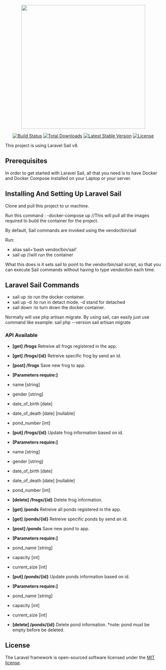<p align="center"><a href="https://laravel.com" target="_blank"><img src="https://raw.githubusercontent.com/laravel/art/master/logo-lockup/5%20SVG/2%20CMYK/1%20Full%20Color/laravel-logolockup-cmyk-red.svg" width="400"></a></p>

<p align="center">
<a href="https://travis-ci.org/laravel/framework"><img src="https://travis-ci.org/laravel/framework.svg" alt="Build Status"></a>
<a href="https://packagist.org/packages/laravel/framework"><img src="https://img.shields.io/packagist/dt/laravel/framework" alt="Total Downloads"></a>
<a href="https://packagist.org/packages/laravel/framework"><img src="https://img.shields.io/packagist/v/laravel/framework" alt="Latest Stable Version"></a>
<a href="https://packagist.org/packages/laravel/framework"><img src="https://img.shields.io/packagist/l/laravel/framework" alt="License"></a>
</p>

This project is using Laravel Sail v8.

## Prerequisites

In order to get started with Laravel Sail, all that you need is to have Docker and Docker Compose installed on your Laptop or your server.

## Installing And Setting Up Laravel Sail

Clone and pull this project to ur machine.

Run this command :
-docker-compose up //This will pull all the images required to build the container for the project.

By default, Sail commands are invoked using the vendor/bin/sail

Run:
- alias sail='bash vendor/bin/sail'
- sail up //will run the container

What this does is it sets sail to point to the vendor/bin/sail script, so that you can execute Sail commands without having to type vendor/bin each time.

## Laravel Sail Commands

- sail up :to run the docker container.
- sail up -d :to run in detact mode. -d stand for detached
- sail down :to turn down the docker container.

Normally will use php artisan migrate.
By using sail, can easily just use command like
example:
sail php --version
sail artisan migrate

### API Available

- **[get] /frogs** Retreive all frogs registered in the app.
- **[get] /frogs/{id}** Retreive specific frog by send an id.
- **[post] /frogs** Save new frog to app.
- **[Parameters require:]**
- name [string]
- gender [string]
- date_of_birth [date]
- date_of_death [date] [nullable]
- pond_number [int]
- **[put] /frogs/{id}** Update frog information based on id.
- **[Parameters require:]**
- name [string]
- gender [string]
- date_of_birth [date]
- date_of_death [date] [nullable]
- pond_number [int]
- **[delete] /frogs/{id}** Delete frog information.

- **[get] /ponds** Retreive all ponds registered in the app.
- **[get] /ponds/{id}** Retreive specific ponds by send an id.
- **[post] /ponds** Save new pond to app.
- **[Parameters require:]**
- pond_name [string]
- capacity [int]
- current_size [int]
- **[put] /ponds/{id}** Update ponds information based on id.
- **[Parameters require:]**
- pond_name [string]
- capacity [int]
- current_size [int]
- **[delete] /ponds/{id}** Delete pond information. *note: pond must be empty before be deleted.

## License

The Laravel framework is open-sourced software licensed under the [MIT license](https://opensource.org/licenses/MIT).
